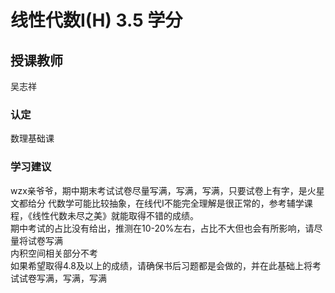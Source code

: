 # 线性代数I(H)  3.5 学分
## 授课教师
吴志祥

### 认定
数理基础课

### 学习建议
wzx亲爷爷，期中期末考试试卷尽量写满，写满，写满，只要试卷上有字，是火星文都给分
代数学可能比较抽象，在线代I不能完全理解是很正常的，参考辅学课程，《线性代数未尽之美》就能取得不错的成绩。  
期中考试的占比没有给出，推测在10-20%左右，占比不大但也会有所影响，请尽量将试卷写满  
内积空间相关部分不考  
如果希望取得4.8及以上的成绩，请确保书后习题都是会做的，并在此基础上将考试试卷写满，写满，写满  